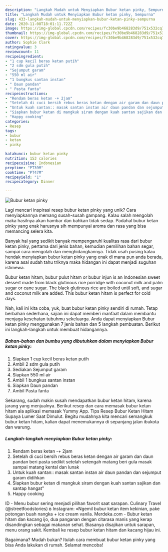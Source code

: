 ```yaml
---
description: "Langkah Mudah untuk Menyiapkan Bubur ketan pinky, Sempurna"
title: "Langkah Mudah untuk Menyiapkan Bubur ketan pinky, Sempurna"
slug: 433-langkah-mudah-untuk-menyiapkan-bubur-ketan-pinky-sempurna
date: 2020-11-08T18:01:11.722Z
image: https://img-global.cpcdn.com/recipes/fc30be9b468283d9/751x532cq70/bubur-ketan-pinky-foto-resep-utama.jpg
thumbnail: https://img-global.cpcdn.com/recipes/fc30be9b468283d9/751x532cq70/bubur-ketan-pinky-foto-resep-utama.jpg
cover: https://img-global.cpcdn.com/recipes/fc30be9b468283d9/751x532cq70/bubur-ketan-pinky-foto-resep-utama.jpg
author: Sophie Clark
ratingvalue: 3
reviewcount: 11
recipeingredient:
- "1 cup kecil beras ketan putih"
- "2 sdm gula putih"
- "Sejumput garam"
- "550 ml air"
- "1 bungkus santan instan"
- " Daun pandan"
- " Pasta fanta"
recipeinstructions:
- "Rendam beras ketan -+ 2jam"
- "Setelah di cuci bersih rebus beras ketan dengan air garam dan daun pandan beri pasta sedikit setelah setengah matang beri gula masak sampai matang kental dan lunak"
- "Untuk kuah santan:: masak santan instan air daun pandan dan sejumput garam didihkan"
- "Siapkan bubur ketan di mangkuk siram dengan kuah santan sajikan dan santap hangat&#34;"
- "Happy cooking"
categories:
- Resep
tags:
- bubur
- ketan
- pinky

katakunci: bubur ketan pinky 
nutrition: 153 calories
recipecuisine: Indonesian
preptime: "PT39M"
cooktime: "PT47M"
recipeyield: "1"
recipecategory: Dinner

---
```



![Bubur ketan pinky](https://img-global.cpcdn.com/recipes/fc30be9b468283d9/751x532cq70/bubur-ketan-pinky-foto-resep-utama.jpg)

Lagi mencari inspirasi resep bubur ketan pinky yang unik? Cara menyiapkannya memang susah-susah gampang. Kalau salah mengolah maka hasilnya akan hambar dan bahkan tidak sedap. Padahal bubur ketan pinky yang enak harusnya sih mempunyai aroma dan rasa yang bisa memancing selera kita.

Banyak hal yang sedikit banyak mempengaruhi kualitas rasa dari bubur ketan pinky, pertama dari jenis bahan, kemudian pemilihan bahan segar, sampai cara mengolah dan menghidangkannya. Tidak usah pusing kalau hendak menyiapkan bubur ketan pinky yang enak di mana pun anda berada, karena asal sudah tahu triknya maka hidangan ini dapat menjadi suguhan istimewa.

Bubur ketan hitam, bubur pulut hitam or bubur injun is an Indonesian sweet dessert made from black glutinous rice porridge with coconut milk and palm sugar or cane sugar. The black glutinous rice are boiled until soft, and sugar and coconut milk are added. This bubur ketan hitam is perfect for cold days.


Nah, kali ini kita coba, yuk, buat bubur ketan pinky sendiri di rumah. Tetap berbahan sederhana, sajian ini dapat memberi manfaat dalam membantu menjaga kesehatan tubuhmu sekeluarga. Anda dapat menyiapkan Bubur ketan pinky menggunakan 7 jenis bahan dan 5 langkah pembuatan. Berikut ini langkah-langkah untuk membuat hidangannya.

<!--inarticleads1-->

##### Bahan-bahan dan bumbu yang dibutuhkan dalam menyiapkan Bubur ketan pinky:

1. Siapkan 1 cup kecil beras ketan putih
1. Ambil 2 sdm gula putih
1. Sediakan Sejumput garam
1. Siapkan 550 ml air
1. Ambil 1 bungkus santan instan
1. Siapkan  Daun pandan
1. Ambil  Pasta fanta


Sekarang, sudah makin susah mendapatkan bubur ketan hitam, karena jarang yang menjualnya. Berikut resep dan cara memasak bubur ketan hitam ala aplikasi memasak Yummy App. Tips Resep Bubur Ketan Hitam Supaya Lumer Saat Dimulut. Begitu mudahnya kita mencari semangkuk bubur ketan hitam, kalian dapat menemukannya di sepanjang jalan ibukota dan warung. 

<!--inarticleads2-->

##### Langkah-langkah menyiapkan Bubur ketan pinky:

1. Rendam beras ketan -+ 2jam
1. Setelah di cuci bersih rebus beras ketan dengan air garam dan daun pandan beri pasta sedikit setelah setengah matang beri gula masak sampai matang kental dan lunak
1. Untuk kuah santan:: masak santan instan air daun pandan dan sejumput garam didihkan
1. Siapkan bubur ketan di mangkuk siram dengan kuah santan sajikan dan santap hangat&#34;
1. Happy cooking


ID - Menu bubur sering menjadi pilihan favorit saat sarapan. Culinary Travel (@streetfoodstories) в Instagram: «Ngemil bubur ketan item kekinian, pake potongan buah nangka + ice cream vanila. Merdeka.com - Bubur ketan hitam dan kacang ijo, dua panganan dengan citarasa manis yang kerap disandingkan sebagai makanan sehat. Biasanya disajikan untuk sarapan, menu orang sakit. Kembali ke resep bubur ketan hitam dan kacang hijau ini. 

Bagaimana? Mudah bukan? Itulah cara membuat bubur ketan pinky yang bisa Anda lakukan di rumah. Selamat mencoba!
